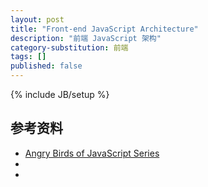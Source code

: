 ```yaml
---
layout: post
title: "Front-end JavaScript Architecture"
description: "前端 JavaScript 架构"
category-substitution: 前端
tags: []
published: false
---
```

{% include JB/setup %}

## 参考资料
* [Angry Birds of JavaScript Series](http://www.elijahmanor.com/2013/03/angry-birds-of-javascript-series.html)
* []()
* []()